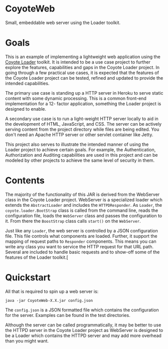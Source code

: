 # CoyoteWeb
Small, embeddable web server using the Loader toolkit.

# Goals
This is an example of implementing a lightweight web application using the [Coyote 
Loader](https://github.com/sdcote/loader) toolkit. It is intended to be a use case 
project to further explore the features, capabilities and gaps in the Coyote Loader 
project. In going through a few practical use cases, it is expected that the 
features of the Coyote Loader project can be tested, refined and updated to provide 
the intended capabilities.

The primary use case is standing up a HTTP server in Heroku to serve static content 
with some dynamic processing. This is a common front-end implementation for a 12-
factor application, something the Loader project is designed to enable.

A secondary use case is to run a light-weight HTTP server locally to aid in the 
development of HTML, JavaScript, and CSS. The server can be actively serving content 
from the project directory while files are being edited. You don't need an Apache 
HTTP server or other servlet container like Jetty.

This project also serves to illustrate the intended manner of using the Loader 
project to achieve certain goals. For example, the Authentication, Authorization and 
Auditing capabilities are used in this project and can be modeled by other projects 
to achieve the same level of security in them.

# Contents
The majority of the functionality of this JAR is derived from the WebServer class in 
the Coyote Loader project. WebServer is a specialized loader which extends the 
`AbstractLoader` and includes the `HTTPDResponder`.  As `Loader`, the 
`coyote.loader.BootStrap` class is called from the command line, reads the 
configuration file, loads the `WebServer` class and passes the configuration to it.
From there the `BoostStrap` class calls `start()` on the `WebServer`. 

Just like any `Loader`, the web server is controlled by a JSON configuration file. 
This file controls what components are loaded. Further, it support the mapping of 
request paths to `Responder` components. This means you can write any class you 
want to service the HTTP request for that URL path. Several are included to handle 
basic requests and to show-off some of the features of the Loader toolkit.[

# Quickstart
All that is required to spin up a web server is:

    java -jar CoyoteWeb-X.X.jar config.json

The `config.json` is a JSON formatted file which contains the configuration for 
the server. Examples can be found in the test directories.

Although the server can be called programmatically, it may be better to use the HTTPD
server in the Coyote Loader project as WebServer is designed to be a Loader which 
contains the HTTPD server and may add more overhead than you might want.  
